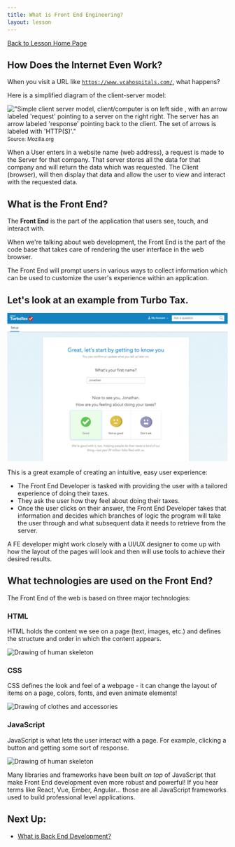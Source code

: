 ```yaml
---
title: What is Front End Engineering? 
layout: lesson
---
```


<a href="../">Back to Lesson Home Page</a>

## How Does the Internet Even Work?

When you visit a URL like <code>https://www.vcahospitals.com/</code>, what happens?

Here is a simplified diagram of the client-server model:

!["Simple client server model, client/computer is on left side , with an arrow labeled 'request' pointing to a server on the right right. The server has an arrow labeled 'response' pointing back to the client. The set of arrows is labeled with 'HTTP(S)'."](https://developer.mozilla.org/en-US/docs/Learn/Forms/Sending_and_retrieving_form_data/client-server.png)
<br>
<small>Source: Mozilla.org</small>
<br>

When a User enters in a website name (web address), a request is made to the Server for that company. That server stores all the data for that company and will return the data which was requested. The Client (browser), will then display that data and allow the user to view and interact with the requested data. 

## What is the Front End?

The **Front End** is the part of the application that users see, touch, and interact with.

When we're talking about web development, the Front End is the part of the code base that takes care of rendering the user interface in the web browser.

The Front End will prompt users in various ways to collect information which can be used to customize the user's experience within an application. 

## Let's look at an example from Turbo Tax.

![Turbo Tax screenshot](../assets/turbo-tax.jpg)

This is a great example of creating an intuitive, easy user experience:
- The Front End Developer is tasked with providing the user with a tailored experience of doing their taxes. 
- They ask the user how they feel about doing their taxes.
- Once the user clicks on their answer, the Front End Developer takes that information and decides which branches of logic the program will take the user through and what subsequent data it needs to retrieve from the server.


A FE developer might work closely with a UI/UX designer to come up with how the layout of the pages will look and then will use tools to achieve their desired results.

## What technologies are used on the Front End?

The Front End of the web is based on three major technologies:

<section class="data-type-cards language-cards">
  <div>
    <h3>HTML</h3>
    <p>HTML holds the content we see on a page (text, images, etc.) and defines the structure and order in which the content appears.</p>
    <img src="../assets/html.png" alt="Drawing of human skeleton" />
  </div>

  <div>
    <h3>CSS</h3>
    <p>CSS defines the look and feel of a webpage - it can change the layout of items on a page, colors, fonts, and even animate elements!</p>
    <img src="../assets/css.png" alt="Drawing of clothes and accessories" />
  </div>

  <div>
    <h3>JavaScript</h3>
    <p>JavaScript is what lets the user interact with a page. For example, clicking a button and getting some sort of response.</p>
    <img src="../assets/js.png" alt="Drawing of human skeleton" />
  </div>
</section>

Many libraries and frameworks have been built _on top_ of JavaScript that make Front End development even more robust and powerful! If you hear terms like React, Vue, Ember, Angular... those are all JavaScript frameworks used to build professional level applications.

## Next Up:
- [What is Back End Development?](./what-is-be)
